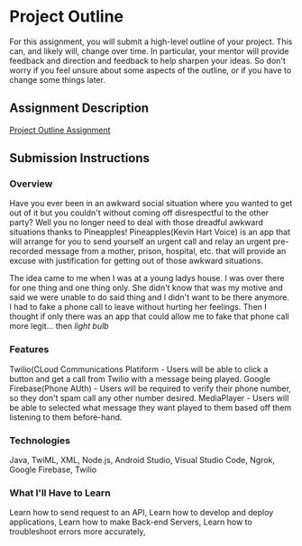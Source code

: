 # Project Outline
For this assignment, you will submit a high-level outline of your project. This can, and likely will, change over time. In particular, your mentor will provide feedback and direction and feedback to help sharpen your ideas. So don't worry if you feel unsure about some aspects of the outline, or if you have to change some things later.

## Assignment Description
[Project Outline Assignment](https://education.launchcode.org/liftoff/assignments/project-outline/)

## Submission Instructions

### Overview
Have you ever been in an awkward social situation where you wanted to get out of it but you couldn't without coming off disrespectful to the other party? Well you no longer need to deal with those dreadful awkward situations thanks to Pineapples! Pineapples(Kevin Hart Voice) is an app that will arrange for you to send yourself an urgent call and relay an urgent pre-recorded message from a mother, prison, hospital, etc. that will provide an excuse with justification for getting out of those awkward situations.

The idea came to me when I was at a young ladys house. I was over there for one thing and one thing only. She didn't know that was my motive and said we were unable to do said thing and I didn't want to be there anymore. I had to fake a phone call to leave without hurting her feelings. Then I thought if only there was an app that could allow me to fake that phone call more legit... then *light bulb*

### Features

Twilio(CLoud Communications Platiform - Users will be able to click a button and get a call from Twilio with a message being played. 
Google Firebase(Phone AUth) - Users will be required to verify their phone number, so they don't spam call any other number desired.
MediaPlayer - Users will be able to selected what message they want played to them based off them listening to them before-hand.

### Technologies ##
Java,
TwiML,
XML,
Node.js,
Android Studio,
Visual Studio Code,
Ngrok,
Google Firebase,
Twilio


### What I'll Have to Learn
Learn how to send request to an API,
Learn how to develop and deploy applications,
Learn how to make Back-end Servers,
Learn how to troubleshoot errors more accurately,

